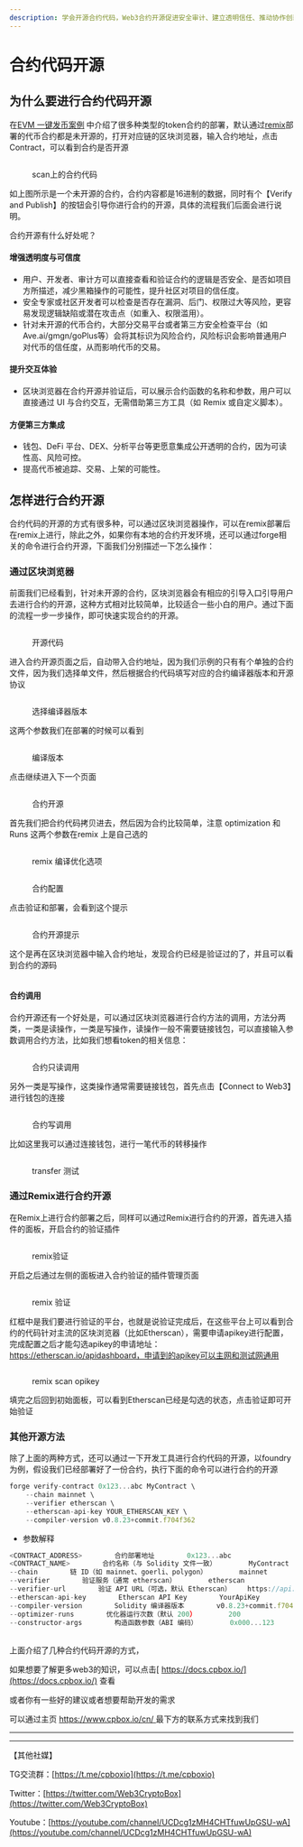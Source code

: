 ```yaml
---
description: 学会开源合约代码，Web3合约开源促进安全审计、建立透明信任、推动协作创新并加强社区问责制。
---
```


# 合约代码开源

## 为什么要进行合约代码开源

在[EVM 一键发币案例](evm-yi-jian-fa-bi-an-li/biao-zhun-erc20-dai-bi-bu-shu.md) 中介绍了很多种类型的token合约的部署，默认通过[remix](https://remix.ethereum.org/)部署的代币合约都是未开源的，打开对应链的区块浏览器，输入合约地址，点击Contract，可以看到合约是否开源

<figure><img src="../../.gitbook/assets/image.png" alt=""><figcaption><p>scan上的合约代码</p></figcaption></figure>

如上图所示是一个未开源的合约，合约内容都是16进制的数据，同时有个【Verify and Publish】的按钮会引导你进行合约的开源，具体的流程我们后面会进行说明。

合约开源有什么好处呢？

#### **增强透明度与可信度**

* 用户、开发者、审计方可以直接查看和验证合约的逻辑是否安全、是否如项目方所描述，减少黑箱操作的可能性，提升社区对项目的信任度。
* 安全专家或社区开发者可以检查是否存在漏洞、后门、权限过大等风险，更容易发现逻辑缺陷或潜在攻击点（如重入、权限滥用）。
* 针对未开源的代币合约，大部分交易平台或者第三方安全检查平台（如Ave.ai/gmgn/goPlus等）会将其标识为风险合约，风险标识会影响普通用户对代币的信任度，从而影响代币的交易。

#### **提升交互体验**

* 区块浏览器在合约开源并验证后，可以展示合约函数的名称和参数，用户可以直接通过 UI 与合约交互，无需借助第三方工具（如 Remix 或自定义脚本）。

#### **方便第三方集成**

* 钱包、DeFi 平台、DEX、分析平台等更愿意集成公开透明的合约，因为可读性高、风险可控。
* 提高代币被追踪、交易、上架的可能性。

## 怎样进行合约开源

合约代码的开源的方式有很多种，可以通过区块浏览器操作，可以在remix部署后在remix上进行，除此之外，如果你有本地的合约开发环境，还可以通过forge相关的命令进行合约开源，下面我们分别描述一下怎么操作：

### **通过区块浏览器**

前面我们已经看到，针对未开源的合约，区块浏览器会有相应的引导入口引导用户去进行合约的开源，这种方式相对比较简单，比较适合一些小白的用户。通过下面的流程一步一步操作，即可快速实现合约的开源。

<figure><img src="../../.gitbook/assets/image (1).png" alt=""><figcaption><p>开源代码</p></figcaption></figure>

进入合约开源页面之后，自动带入合约地址，因为我们示例的只有有个单独的合约文件，因为我们选择单文件，然后根据合约代码填写对应的合约编译器版本和开源协议

<figure><img src="../../.gitbook/assets/image (2).png" alt=""><figcaption><p>选择编译器版本</p></figcaption></figure>

这两个参数我们在部署的时候可以看到

<figure><img src="../../.gitbook/assets/image (3).png" alt=""><figcaption><p>编译版本</p></figcaption></figure>

点击继续进入下一个页面

<figure><img src="../../.gitbook/assets/image (4).png" alt=""><figcaption><p>合约开源</p></figcaption></figure>

首先我们把合约代码拷贝进去，然后因为合约比较简单，注意 optimization 和 Runs 这两个参数在remix 上是自己选的

<figure><img src="../../.gitbook/assets/image (15).png" alt=""><figcaption><p>remix 编译优化选项</p></figcaption></figure>

<figure><img src="../../.gitbook/assets/image (5).png" alt=""><figcaption><p>合约配置</p></figcaption></figure>

点击验证和部署，会看到这个提示

<figure><img src="../../.gitbook/assets/image (6).png" alt=""><figcaption><p>合约开源提示</p></figcaption></figure>

这个是再在区块浏览器中输入合约地址，发现合约已经是验证过的了，并且可以看到合约的源码

<figure><img src="../../.gitbook/assets/image (8).png" alt=""><figcaption></figcaption></figure>

#### **合约调用**

合约开源还有一个好处是，可以通过区块浏览器进行合约方法的调用，方法分两类，一类是读操作，一类是写操作，读操作一般不需要链接钱包，可以直接输入参数调用合约方法，比如我们想看token的相关信息：

<figure><img src="../../.gitbook/assets/image (9).png" alt=""><figcaption><p>合约只读调用</p></figcaption></figure>

另外一类是写操作，这类操作通常需要链接钱包，首先点击【Connect to Web3】进行钱包的连接

<figure><img src="../../.gitbook/assets/image (10).png" alt=""><figcaption><p>合约写调用</p></figcaption></figure>

比如这里我可以通过连接钱包，进行一笔代币的转移操作

<figure><img src="../../.gitbook/assets/image (11).png" alt=""><figcaption><p>transfer 测试</p></figcaption></figure>

### **通过Remix进行合约开源**

在Remix上进行合约部署之后，同样可以通过Remix进行合约的开源，首先进入插件的面板，开启合约的验证插件

<figure><img src="../../.gitbook/assets/image (12).png" alt=""><figcaption><p>remix验证</p></figcaption></figure>

开启之后通过左侧的面板进入合约验证的插件管理页面

<figure><img src="../../.gitbook/assets/image (13).png" alt=""><figcaption><p>remix 验证</p></figcaption></figure>

红框中是我们要进行验证的平台，也就是说验证完成后，在这些平台上可以看到合约的代码针对主流的区块浏览器（比如Etherscan），需要申请apikey进行配置，完成配置之后才能勾选apikey的申请地址：https://etherscan.io/apidashboard，申请到的apikey可以主网和测试网通用

<figure><img src="https://uf6jjv03ijb.sg.larksuite.com/space/api/box/stream/download/asynccode/?code=YzhkZDczZjA0OWU4OGIxYmMyODI1ZjdmYzkxNGMyNzJfdkFFZFhDSEEzWm9qYXFlbjFIRFNDNHdKUWV0UzFIOHhfVG9rZW46UjN0RmJnek1qb25kZTB4Wks0Y2x3dlYwZ1I2XzE3NDY3NzI2MTk6MTc0Njc3NjIxOV9WNA" alt=""><figcaption><p>remix scan opikey</p></figcaption></figure>

填完之后回到初始面板，可以看到Etherscan已经是勾选的状态，点击验证即可开始验证

### **其他开源方法**

除了上面的两种方式，还可以通过一下开发工具进行合约代码的开源，以foundry为例，假设我们已经部署好了一份合约，执行下面的命令可以进行合约的开源

```typescript
forge verify-contract 0x123...abc MyContract \
    --chain mainnet \
    --verifier etherscan \
    --etherscan-api-key YOUR_ETHERSCAN_KEY \
    --compiler-version v0.8.23+commit.f704f362
```

* 参数解释

```javascript
<CONTRACT_ADDRESS>        合约部署地址        0x123...abc
<CONTRACT_NAME>        合约名称（与 Solidity 文件一致）        MyContract
--chain        链 ID（如 mainnet、goerli、polygon）        mainnet
--verifier        验证服务（通常 etherscan）        etherscan
--verifier-url        验证 API URL（可选，默认 Etherscan）    https://api.etherscan.io/api
--etherscan-api-key        Etherscan API Key        YourApiKey
--compiler-version        Solidity 编译器版本        v0.8.23+commit.f704f362
--optimizer-runs        优化器运行次数（默认 200）        200
--constructor-args        构造函数参数（ABI 编码）        0x000...123
```

\
上面介绍了几种合约代码开源的方式，

如果想要了解更多web3的知识，可以点击[ https://docs.cpbox.io/](https://docs.cpbox.io/) 查看

或者你有一些好的建议或者想要帮助开发的需求

可以通过主页 [https://www.cpbox.io/cn/ ](https://www.cpbox.io/cn/)最下方的联系方式来找到我们

***

***

【其他社媒】

TG交流群：[https://t.me/cpboxio](https://t.me/cpboxio)

Twitter：[https://twitter.com/Web3CryptoBox](https://twitter.com/Web3CryptoBox)

Youtube：[https://youtube.com/channel/UCDcg1zMH4CHTfuwUpGSU-wA](https://youtube.com/channel/UCDcg1zMH4CHTfuwUpGSU-wA)
